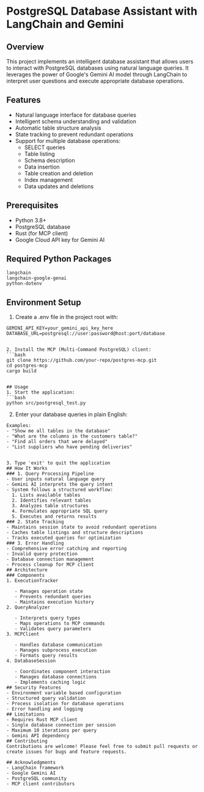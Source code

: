 # PostgreSQL Database Assistant with LangChain and Gemini
## Overview
This project implements an intelligent database assistant that allows users to interact with PostgreSQL databases using natural language queries. It leverages the power of Google's Gemini AI model through LangChain to interpret user questions and execute appropriate database operations.

## Features
- Natural language interface for database queries
- Intelligent schema understanding and validation
- Automatic table structure analysis
- State tracking to prevent redundant operations
- Support for multiple database operations:
  - SELECT queries
  - Table listing
  - Schema description
  - Data insertion
  - Table creation and deletion
  - Index management
  - Data updates and deletions
## Prerequisites
- Python 3.8+
- PostgreSQL database
- Rust (for MCP client)
- Google Cloud API key for Gemini AI
## Required Python Packages
```plaintext
langchain
langchain-google-genai
python-dotenv
 ```

## Environment Setup
1. Create a .env file in the project root with:
```plaintext
GEMINI_API_KEY=your_gemini_api_key_here
DATABASE_URL=postgresql://user:password@host:port/database
 ```
```

2. Install the MCP (Multi-Command PostgreSQL) client:
```bash
git clone https://github.com/your-repo/postgres-mcp.git
cd postgres-mcp
cargo build
 ```
```

## Usage
1. Start the application:
```bash
python src/postgresql_test.py
 ```

2. Enter your database queries in plain English:
```plaintext
Examples:
- "Show me all tables in the database"
- "What are the columns in the customers table?"
- "Find all orders that were delayed"
- "List suppliers who have pending deliveries"
 ```
```

3. Type 'exit' to quit the application
## How It Works
### 1. Query Processing Pipeline
- User inputs natural language query
- Gemini AI interprets the query intent
- System follows a structured workflow:
  1. Lists available tables
  2. Identifies relevant tables
  3. Analyzes table structures
  4. Formulates appropriate SQL query
  5. Executes and returns results
### 2. State Tracking
- Maintains session state to avoid redundant operations
- Caches table listings and structure descriptions
- Tracks executed queries for optimization
### 3. Error Handling
- Comprehensive error catching and reporting
- Invalid query protection
- Database connection management
- Process cleanup for MCP client
## Architecture
### Components
1. ExecutionTracker
   
   - Manages operation state
   - Prevents redundant queries
   - Maintains execution history
2. QueryAnalyzer
   
   - Interprets query types
   - Maps operations to MCP commands
   - Validates query parameters
3. MCPClient
   
   - Handles database communication
   - Manages subprocess execution
   - Formats query results
4. DatabaseSession
   
   - Coordinates component interaction
   - Manages database connections
   - Implements caching logic
## Security Features
- Environment variable based configuration
- Structured query validation
- Process isolation for database operations
- Error handling and logging
## Limitations
- Requires Rust MCP client
- Single database connection per session
- Maximum 10 iterations per query
- Gemini API dependency
## Contributing
Contributions are welcome! Please feel free to submit pull requests or create issues for bugs and feature requests.

## Acknowledgments
- LangChain framework
- Google Gemini AI
- PostgreSQL community
- MCP client contributors
